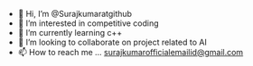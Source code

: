 - 👋 Hi, I’m @Surajkumaratgithub
- 👀 I’m interested in competitive coding
- 🌱 I’m currently learning c++
- 💞️ I’m looking to collaborate on project related to AI
- 📫 How to reach me ... surajkumarofficialemailid@gmail.com

<!---
Surajkumaratgithub/Surajkumaratgithub is a ✨ special ✨ repository because its `README.md` (this file) appears on your GitHub profile.
You can click the Preview link to take a look at your changes.
--->
